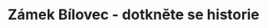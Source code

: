 ---
id: 272c8e8c-1258-4835-9596-501ad26f3050
title: "Zámek Bílovec - dotkněte se historie"
price: 20000
year: 2013
description: "Projekt navazuje na již dlouhodobou výstavní činnost Kuratoria zámku Bílovec, které jako jedna z mála kulturních institucí na Bílovecku nabízí možnost celoročních návštěv výstav a jiných hudebních či divadelních počinů. Nadační fond věří, že i díky jeho „kousku“ se postupně podaří vrátit život do této cenné kulturní památky, která tak bude i nadále sloužit jako místo kulturních setkání nejen místních obyvatel."
kouskovani: false
locationName: undefined
position:
  lng: 18.016494992850447
  lat: 49.7555714421134
---